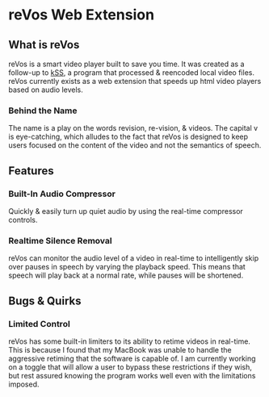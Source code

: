 # reVos Web Extension

## What is reVos

reVos is a smart video player built to save you time.  It was created as a follow-up to [kSS](https://github.com/dupontinquiries/kss), a program that processed & reencoded local video files.  reVos currently exists as a web extension that speeds up html video players based on audio levels.

### Behind the Name

The name is a play on the words revision, re-vision, & videos.  The capital v is eye-catching, which alludes to the fact that reVos is designed to keep users focused on the content of the video and not the semantics of speech.

## Features

### Built-In Audio Compressor

Quickly & easily turn up quiet audio by using the real-time compressor controls.

### Realtime Silence Removal

reVos can monitor the audio level of a video in real-time to intelligently skip over pauses in speech by varying the playback speed.  This means that speech will play back at a normal rate, while pauses will be shortened.

## Bugs & Quirks

### Limited Control

reVos has some built-in limiters to its ability to retime videos in real-time.  This is because I found that my MacBook was unable to handle the aggressive retiming that the software is capable of.  I am currently working on a toggle that will allow a user to bypass these restrictions if they wish, but rest assured knowing the program works well even with the limitations imposed.
